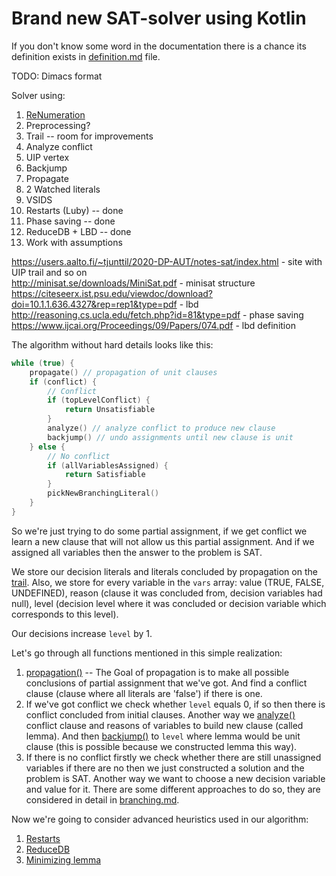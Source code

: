 # Brand new SAT-solver using Kotlin

If you don't know some word in the documentation there is a chance its definition exists
in [definition.md](definitions.md) file.

TODO: Dimacs format

Solver using:
1. [ReNumeration](numeration.md)
2. Preprocessing?
3. Trail  -- room for improvements
4. Analyze conflict
8. UIP vertex
5. Backjump
6. Propagate
7. 2 Watched literals
9. VSIDS
10. Restarts (Luby) -- done
11. Phase saving -- done
12. ReduceDB + LBD -- done
13. Work with assumptions


https://users.aalto.fi/~tjunttil/2020-DP-AUT/notes-sat/index.html - site with UIP trail and so on  
http://minisat.se/downloads/MiniSat.pdf - minisat structure  
https://citeseerx.ist.psu.edu/viewdoc/download?doi=10.1.1.636.4327&rep=rep1&type=pdf - lbd  
http://reasoning.cs.ucla.edu/fetch.php?id=81&type=pdf - phase saving  
https://www.ijcai.org/Proceedings/09/Papers/074.pdf - lbd definition


The algorithm without hard details looks like this:
```kotlin
while (true) {  
    propagate() // propagation of unit clauses
    if (conflict) {
        // Conflict
        if (topLevelConflict) {
            return Unsatisfiable
        }
        analyze() // analyze conflict to produce new clause
        backjump() // undo assignments until new clause is unit
    } else {
        // No conflict
        if (allVariablesAssigned) {
            return Satisfiable
        }
        pickNewBranchingLiteral()
    }
}

```
So we're just trying to do some partial assignment, if we get conflict we learn a new clause
that will not allow us this partial assignment. And if we assigned all variables then the answer
to the problem is SAT.

We store our decision literals and literals concluded by propagation on the [trail](trail.md). Also, we store
for every variable in the `vars` array: value (TRUE, FALSE, UNDEFINED), reason (clause it was concluded from, decision
variables had null), level (decision level where it was concluded or decision variable which corresponds to
this level).

Our decisions increase `level` by 1.

Let's go through all functions mentioned in this simple realization:
1. [propagation()](propagate.md) -- The Goal of propagation is to make all possible conclusions
   of partial assignment that we've got. And find a conflict clause (clause where all literals
   are 'false') if there is one.
2. If we've got conflict we check whether `level` equals 0, if so then there is conflict concluded from
   initial clauses. Another way we [analyze()](analyze.md) conflict clause and reasons of variables to
   build new clause (called lemma). And then [backjump()](backjump.md) to `level` where lemma
   would be unit clause (this is possible because we constructed lemma this way).
3. If there is no conflict firstly we check whether there are still unassigned variables if there are no
   then we just constructed a solution and the problem is SAT. Another way we want to choose a new decision
   variable and value for it. There are some different approaches to do so, they are considered in
   detail in [branching.md](branching.md).

Now we're going to consider advanced heuristics used in our algorithm:
1. [Restarts](restarts.md)
2. [ReduceDB](reduceDB.md)
3. [Minimizing lemma](minimizing.md)
